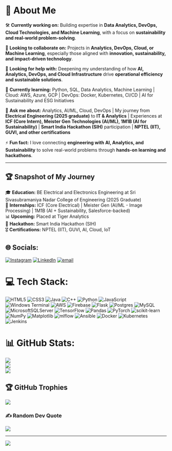 # 💫 About Me  

🛠️ **Currently working on:** Building expertise in **Data Analytics, DevOps, Cloud Technologies, and Machine Learning**, with a focus on **sustainability and real-world problem-solving**.  

🤝 **Looking to collaborate on:** Projects in **Analytics, DevOps, Cloud, or Machine Learning**, especially those aligned with **innovation, sustainability, and impact-driven technology**.  

🙌 **Looking for help with:** Deepening my understanding of how **AI, Analytics, DevOps, and Cloud Infrastructure** drive **operational efficiency and sustainable solutions**.  

🌱 **Currently learning:** Python, SQL, Data Analytics, Machine Learning | Cloud: AWS, Azure, GCP | DevOps: Docker, Kubernetes, CI/CD | AI for Sustainability and ESG Initiatives  

💬 **Ask me about:** Analytics, AI/ML, Cloud, DevOps | My journey from **Electrical Engineering (2025 graduate)** to **IT & Analytics** | Experiences at **ICF (Core Intern), Meister Gen Technologies (AI/ML), 1M1B (AI for Sustainability)** | **Smart India Hackathon (SIH)** participation | **NPTEL (IIT), GUVI, and other certifications**  

⚡ **Fun fact:** I love connecting **engineering with AI, Analytics, and Sustainability** to solve real-world problems through **hands-on learning and hackathons**.  

---

## 🏆 Snapshot of My Journey  
🎓 **Education:** BE Electrical and Electronics Engineering at Sri Sivasubramaniya Nadar College of Engineering (2025 Graduate)  
💼 **Internships:** ICF (Core Electrical) | Meister Gen (AI/ML - Image Processing) | 1M1B (AI + Sustainability, Salesforce-backed)  
📊 **Upcoming:** Placed at Tiger Analytics  
🚀 **Hackathon:** Smart India Hackathon (SIH)  
🎖️ **Certifications:** NPTEL (IIT), GUVI, AI, Cloud, IoT  


## 🌐 Socials:
[![Instagram](https://img.shields.io/badge/Instagram-%23E4405F.svg?logo=Instagram&logoColor=white)](https://instagram.com/ritesh032004) [![LinkedIn](https://img.shields.io/badge/LinkedIn-%230077B5.svg?logo=linkedin&logoColor=white)](https://www.linkedin.com/in/ritesh-n-310689274/) [![email](https://img.shields.io/badge/Email-D14836?logo=gmail&logoColor=white)](mailto:riteshprivate03@gmail.com) 

# 💻 Tech Stack:
![HTML5](https://img.shields.io/badge/html5-%23E34F26.svg?style=for-the-badge&logo=html5&logoColor=white) ![CSS3](https://img.shields.io/badge/css3-%231572B6.svg?style=for-the-badge&logo=css3&logoColor=white) ![Java](https://img.shields.io/badge/java-%23ED8B00.svg?style=for-the-badge&logo=openjdk&logoColor=white) ![C++](https://img.shields.io/badge/c++-%2300599C.svg?style=for-the-badge&logo=c%2B%2B&logoColor=white) ![Python](https://img.shields.io/badge/python-3670A0?style=for-the-badge&logo=python&logoColor=ffdd54) ![JavaScript](https://img.shields.io/badge/javascript-%23323330.svg?style=for-the-badge&logo=javascript&logoColor=%23F7DF1E) ![Windows Terminal](https://img.shields.io/badge/Windows%20Terminal-%234D4D4D.svg?style=for-the-badge&logo=windows-terminal&logoColor=white) ![AWS](https://img.shields.io/badge/AWS-%23FF9900.svg?style=for-the-badge&logo=amazon-aws&logoColor=white) ![Firebase](https://img.shields.io/badge/firebase-%23039BE5.svg?style=for-the-badge&logo=firebase) ![Flask](https://img.shields.io/badge/flask-%23000.svg?style=for-the-badge&logo=flask&logoColor=white) ![Postgres](https://img.shields.io/badge/postgres-%23316192.svg?style=for-the-badge&logo=postgresql&logoColor=white) ![MySQL](https://img.shields.io/badge/mysql-4479A1.svg?style=for-the-badge&logo=mysql&logoColor=white) ![MicrosoftSQLServer](https://img.shields.io/badge/Microsoft%20SQL%20Server-CC2927?style=for-the-badge&logo=microsoft%20sql%20server&logoColor=white) ![TensorFlow](https://img.shields.io/badge/TensorFlow-%23FF6F00.svg?style=for-the-badge&logo=TensorFlow&logoColor=white) ![Pandas](https://img.shields.io/badge/pandas-%23150458.svg?style=for-the-badge&logo=pandas&logoColor=white) ![PyTorch](https://img.shields.io/badge/PyTorch-%23EE4C2C.svg?style=for-the-badge&logo=PyTorch&logoColor=white) ![scikit-learn](https://img.shields.io/badge/scikit--learn-%23F7931E.svg?style=for-the-badge&logo=scikit-learn&logoColor=white) ![NumPy](https://img.shields.io/badge/numpy-%23013243.svg?style=for-the-badge&logo=numpy&logoColor=white) ![Matplotlib](https://img.shields.io/badge/Matplotlib-%23ffffff.svg?style=for-the-badge&logo=Matplotlib&logoColor=black) ![mlflow](https://img.shields.io/badge/mlflow-%23d9ead3.svg?style=for-the-badge&logo=numpy&logoColor=blue) ![Ansible](https://img.shields.io/badge/ansible-%231A1918.svg?style=for-the-badge&logo=ansible&logoColor=white) ![Docker](https://img.shields.io/badge/docker-%230db7ed.svg?style=for-the-badge&logo=docker&logoColor=white) ![Kubernetes](https://img.shields.io/badge/kubernetes-%23326ce5.svg?style=for-the-badge&logo=kubernetes&logoColor=white) ![Jenkins](https://img.shields.io/badge/jenkins-%232C5263.svg?style=for-the-badge&logo=jenkins&logoColor=white)
# 📊 GitHub Stats:
![](https://github-readme-stats.vercel.app/api?username=ritesh-genz&theme=dark&hide_border=false&include_all_commits=true&count_private=true)<br/>
![](https://nirzak-streak-stats.vercel.app/?user=ritesh-genz&theme=dark&hide_border=false)<br/>
![](https://github-readme-stats.vercel.app/api/top-langs/?username=ritesh-genz&theme=dark&hide_border=false&include_all_commits=true&count_private=true&layout=compact)

## 🏆 GitHub Trophies
![](https://github-profile-trophy.vercel.app/?username=ritesh-genz&theme=radical&no-frame=false&no-bg=false&margin-w=4)

### ✍️ Random Dev Quote
![](https://quotes-github-readme.vercel.app/api?type=horizontal&theme=tokyonight)

---
[![](https://visitcount.itsvg.in/api?id=ritesh-genz&icon=0&color=0)](https://visitcount.itsvg.in)

<!-- Proudly created with GPRM ( https://gprm.itsvg.in ) -->
